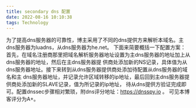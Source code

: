 ```yaml
---
title: secondary dns 配置
date: 2022-08-16 10:10:38
tags: Technology
---
```


为了提高dns服务器的可靠性，博主采用了不同的dns提供方来解析本域名。主dns服务器为luadns，从dns服务器为he.net。
下面来简要概括一下配置方案：
首先，在域名注册商那里把域名解析服务器地址设置为主dns服务器的地址加上从dns服务器的地址，然后在主dns服务器提
供商处添加新的NS记录，具体值为从dns服务器地址。接下来转到从dns服务器提供商处添加待配置从dns服务器的域名和主
dns服务器地址，并记录允许区域转移的ip地址，最后回到主dns服务器提供商处添加新的SLAVE记录，值为所记录的ip地址，
待从dns提供方验证完成即可。配置dnssec步骤相对繁琐，附dns评分地址：https://dnsspy.io 。 可见本博客评分为A+。
